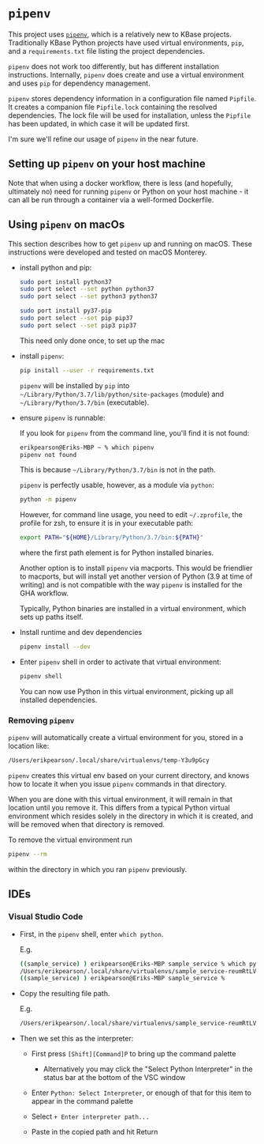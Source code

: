 # `pipenv`

This project uses [`pipenv`](https://pipenv.pypa.io/en/latest/), which is a relatively new to KBase projects. Traditionally KBase Python projects have used virtual environments, `pip`, and a `requirements.txt` file listing the project dependencies.

`pipenv` does not work too differently, but has different installation instructions. Internally, `pipenv` does create and use a virtual environment and uses `pip` for dependency management.

`pipenv` stores dependency information in a configuration file named `Pipfile`. It creates a companion file `Pipfile.lock` containing the resolved dependencies. The lock file will be used for installation, unless the `Pipfile` has been updated, in which case it will be updated first.

I'm sure we'll refine our usage of `pipenv` in the near future.

## Setting up `pipenv` on your host machine

Note that when using a docker workflow, there is less (and hopefully, ultimately no) need for running `pipenv` or Python on your host machine - it can all be run through a container via a well-formed Dockerfile.

## Using `pipenv` on macOs

This section describes how to get `pipenv` up and running on macOS. These instructions were developed and tested on macOS Monterey.

- install python and pip:

  ```sh
  sudo port install python37
  sudo port select --set python python37
  sudo port select --set python3 python37

  sudo port install py37-pip
  sudo port select --set pip pip37
  sudo port select --set pip3 pip37
  ```

  This need only done once, to set up the mac

- install `pipenv`:

  ```sh
  pip install --user -r requirements.txt
  ```

  `pipenv` will be installed by `pip` into `~/Library/Python/3.7/lib/python/site-packages` (module) and `~/Library/Python/3.7/bin` (executable).

- ensure `pipenv` is runnable:

  If you look for `pipenv` from the command line, you'll find it is not found:

  ```sh
  erikpearson@Eriks-MBP ~ % which pipenv
  pipenv not found
  ```

  This is because `~/Library/Python/3.7/bin` is not in the path.

  `pipenv` is perfectly usable, however, as a module via `python`:

  ```sh
  python -m pipenv
  ```

  However, for command line usage, you need to edit `~/.zprofile`, the profile for zsh, to ensure it is in your executable path:

  ```sh
  export PATH="${HOME}/Library/Python/3.7/bin:${PATH}"
  ```

  where the first path element is for Python installed binaries.

  Another option is to install `pipenv` via macports. This would be friendlier to macports, but will install yet another version of Python (3.9 at time of writing) and is not compatible with the way `pipenv` is installed for the GHA workflow.

  Typically, Python binaries are installed in a virtual environment, which sets up paths itself.

- Install runtime and dev dependencies

    ```sh
    pipenv install --dev
    ```

- Enter `pipenv` shell in order to activate that virtual environment:

  ```sh
  pipenv shell
  ```

  You can now use Python in this virtual environment, picking up all installed dependencies.

### Removing `pipenv`

`pipenv` will automatically create a virtual environment for you, stored in a location like:

```sh
/Users/erikpearson/.local/share/virtualenvs/temp-Y3u9pGcy
```

`pipenv` creates this virtual env based on your current directory, and knows how to locate it when you issue `pipenv` commands in that directory.

When you are done with this virtual environment, it will remain in that location until you remove it. This differs from a typical Python virtual environment which resides solely in the directory in which it is created, and will be removed when that directory is removed.

To remove the virtual environment run

```sh
pipenv --rm
```

within the directory in which you ran `pipenv` previously.

## IDEs

### Visual Studio Code

- First, in the `pipenv` shell, enter `which python`.

    E.g. 

    ```sh
    ((sample_service) ) erikpearson@Eriks-MBP sample_service % which python
    /Users/erikpearson/.local/share/virtualenvs/sample_service-reumRtLV/bin/python
    ((sample_service) ) erikpearson@Eriks-MBP sample_service % 
    ```

- Copy the resulting file path.

    E.g.

    ```sh
    /Users/erikpearson/.local/share/virtualenvs/sample_service-reumRtLV/bin/python
    ```

- Then we set this as the interpreter:

  - First press `[Shift][Command]P` to bring up the command palette
    - Alternatively you may click the "Select Python Interpreter" in the status bar at the bottom of the VSC window

  - Enter `Python: Select Interpreter`, or enough of that for this item to appear in the command palette

  - Select `+ Enter interpreter path...`

  - Paste in the copied path and hit Return


